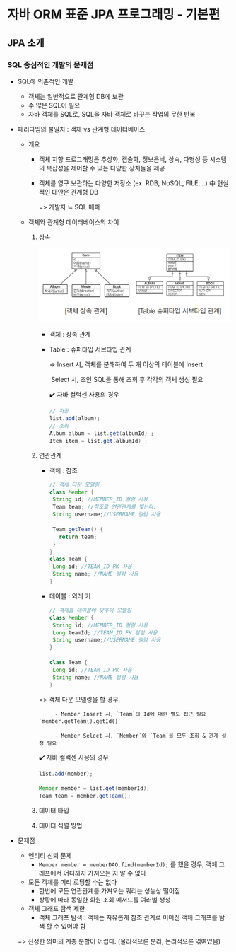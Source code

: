 # 자바 ORM 표준 JPA 프로그래밍 - 기본편


## JPA 소개



### SQL 중심적인 개발의 문제점

- SQL에 의존적인 개발
  - 객체는 일반적으로 관계형 DB에 보관
  - 수 많은 SQL이 필요
  - 자바 객체를 SQL로, SQL을 자바 객체로 바꾸는 작업의 무한 반복

- 패러다임의 불일치 : 객체 vs 관계형 데이터베이스

  - 개요

    - 객체 지향 프로그래밍은 추상화, 캡슐화, 정보은닉,  상속, 다형성 등 시스템의 복잡성을 제어할 수 있는 다양한 장치들을 제공

    - 객체를 영구 보관하는 다양한 저장소 (ex. RDB, NoSQL, FILE, ..) 中 현실적인 대안은 관계형 DB

      => 개발자 ≒ SQL 매퍼

  - 객체와 관계형 데이터베이스의 차이

    1. 상속

       ![image-20231108080124159](JPA소개.assets/image-20231108080124159.png)

       - 객체	: 상속 관계

       - Table  : 슈퍼타입 서브타입 관계

         => Insert 시, 객체를 분해하여 두 개 이상의 테이블에 Insert 

         ​	 Select 시, 조인 SQL을 통해 조회 후 각각의 객체 생성 필요

         :heavy_check_mark: 자바 컬럭센 사용의 경우

         ```java
         // 저장
         list.add(album);
         // 조회
         Album album = list.get(albumId) ;
         Item item = list.get(albumId) ;
         ```

    2. 연관관계

       - 객체 : 참조

         ```java
         // 객체 다운 모델링
         class Member {
          String id; //MEMBER_ID 컬럼 사용
          Team team; //참조로 연관관계를 맺는다. 
          String username;//USERNAME 컬럼 사용
          
          Team getTeam() {
          	return team;
          }
         }
         class Team {
          Long id; //TEAM_ID PK 사용
          String name; //NAME 컬럼 사용
         }
         ```

       - 테이블 : 외래 키

         ```java
         // 객체를 테이블에 맞추어 모델링
         class Member {
          String id; //MEMBER_ID 컬럼 사용
          Long teamId; //TEAM_ID FK 컬럼 사용 
          String username;//USERNAME 컬럼 사용
         }
         
         class Team {
          Long id; //TEAM_ID PK 사용
          String name; //NAME 컬럼 사용
         }
         
         ```

       => 객체 다운 모델링을 할 경우,

       			- Member Insert 시, `Team`의 Id에 대한 별도 접근 필요 `member.getTeam().getId()`

       			- Member Select 시, `Member`와 `Team`을 모두 조회 & 관계 설정 필요

       :heavy_check_mark: 자바 컬럭센 사용의 경우

       ```java
       list.add(member);
       
       Member member = list.get(memberId);
       Team team = member.getTeam();
       ```

    3. 데이터 타입

    4. 데이터 식별 방법

- 문제점

  - 엔티티 신뢰 문제
    - `Member member = memberDAO.find(memberId);` 를 했을 경우, 객체 그래프에서 어디까지 가져오는 지 알 수 없다
  - 모든 객체를 미리 로딩할 수는 없다
    - 한번에 모든 연관관계를 가져오는 쿼리는 성능상 떨어짐
    - 상황에 따라 동일한 회원 조회 메서드를 여러벌 생성
  - 객체 그래프 탐색 제한
    - 객체 그래프 탐색 : 객체는 자유롭게 참조 관계로 이어진 객체 그래프를 탐색 할 수 있어야 함

  => 진정한 의미의 계층 분할이 어렵다. (물리적으론 분리, 논리적으론 엮여있음)



### 
